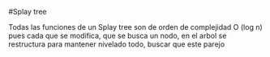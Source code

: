 #Splay tree

Todas las funciones de un Splay tree son de orden de complejidad
O (log n) pues cada que se modifica, que se busca un nodo, en el arbol
se restructura para mantener nivelado todo, buscar que este parejo
